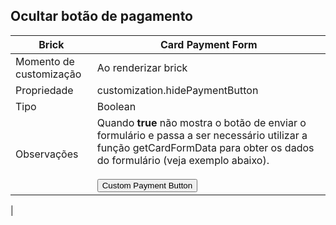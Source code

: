 ## Ocultar botão de pagamento


| Brick | Card Payment Form |
|--- |--- |
| Momento de customização | Ao renderizar brick |
| Propriedade | customization.hidePaymentButton |
| Tipo | Boolean |
| Observações | Quando **true** não mostra o botão de enviar o formulário e passa a ser necessário utilizar a função getCardFormData para obter os dados do formulário (veja exemplo abaixo). <br><br> <button type="button" onclick="createPayment();">Custom Payment Button</button>
<script>
   function createPayment(){
       cardPaymentBrick.getCardFormData()
       .then(cardFormData: cardFormData) => {
           console.log('cardFormData received, creating payment...');
           fetch("/process_payment", {
               method: "POST",
               headers: {
                   "Content-Type": "application/json",
               },
               body: JSON.stringify(cardPaymentData),
           });
       }
       .catch(error: string) => {
               console.warn('error getting data', error)
       }
   }
</script> |
